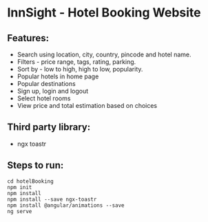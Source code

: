 # InnSight - Hotel Booking Website
## Features: 
- Search using location, city, country, pincode and hotel name.
- Filters - price range, tags, rating, parking.
- Sort by - low to high, high to low, popularity.
- Popular hotels in home page
- Popular destinations
- Sign up, login and logout
- Select hotel rooms
- View price and total estimation based on choices

## Third party library:
- ngx toastr

## Steps to run:
```
cd hotelBooking
npm init
npm install
npm install --save ngx-toastr
npm install @angular/animations --save
ng serve
```
